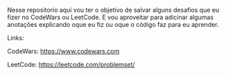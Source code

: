 Nesse repositorio aqui vou ter o objetivo de salvar alguns desafios que eu fizer no CodeWars ou LeetCode.
E vou aproveitar para adicinar algumas anotações explicando oque eu fiz ou oque o código faz para eu aprender.

Links:

CodeWars:  https://www.codewars.com

LeetCode:  https://leetcode.com/problemset/
